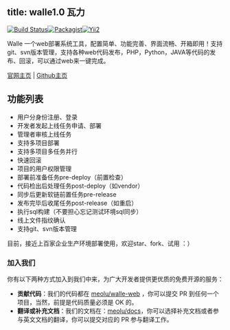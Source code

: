 title: walle1.0 瓦力
---


[![Build Status](https://travis-ci.org/meolu/walle-web.svg?branch=master)](https://travis-ci.org/meolu/walle-web)[![Packagist](https://img.shields.io/packagist/v/meolu/walle-web.svg)](https://packagist.org/packages/meolu/walle-web)[![Yii2](https://img.shields.io/badge/Powered_by-Yii_Framework-green.svg?style=flat)](http://www.yiiframework.com/)



Walle 一个web部署系统工具，配置简单、功能完善、界面流畅、开箱即用！支持git、svn版本管理，支持各种web代码发布，PHP，Python，JAVA等代码的发布、回滚，可以通过web来一键完成。

[官网主页](https://walle-web.io) | [Github主页](https://github.com/meolu/walle-web)

功能列表
------------

* 用户分身份注册、登录
* 开发者发起上线任务申请、部署
* 管理者审核上线任务
* 支持多项目部署
* 支持多项目多任务并行
* 快速回滚
* 项目的用户权限管理
* 部署前准备任务pre-deploy（前置检查）
* 代码检出后处理任务post-deploy（如vendor）
* 同步后更新软链前置任务pre-release
* 发布完毕后收尾任务post-release（如重启）
* 执行sql构建（不要担心忘记测试环境sql同步）
* 线上文件指纹确认
* 支持git、svn版本管理

目前，接近上百家企业生产环境部署使用，欢迎star、fork、试用 ：）


### 加入我们

你有以下两种方式加入到我们中来，为广大开发者提供更优质的免费开源的服务：

- **贡献代码**：我们的代码都在 [meolu/walle-web](https://github.com/meolu/walle-web) ，你可以提交 PR 到任何一个项目，当然，前提是代码质量必须是 OK 的。
- **翻译或补充文档**：我们的文档在：[meolu/docs](https://github.com/meolu/docs/)，你可以选择补充文档或者参与英文文档的翻译，你可以提交对应的 PR 参与翻译工作。

